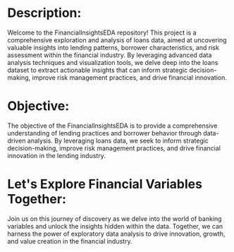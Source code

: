 # Description:
Welcome to the FinancialInsightsEDA repository! This project is a comprehensive exploration and analysis of loans data, aimed at uncovering valuable insights into lending patterns, borrower characteristics, and risk assessment within the financial industry. By leveraging advanced data analysis techniques and visualization tools, we delve deep into the loans dataset to extract actionable insights that can inform strategic decision-making, improve risk management practices, and drive financial innovation.

# Objective:
The objective of the FinancialInsightsEDA is to provide a comprehensive understanding of lending practices and borrower behavior through data-driven analysis. By leveraging loans data, we seek to inform strategic decision-making, improve risk management practices, and drive financial innovation in the lending industry.

# Let's Explore Financial Variables Together:
Join us on this journey of discovery as we delve into the world of banking variables and unlock the insights hidden within the data. Together, we can harness the power of exploratory data analysis to drive innovation, growth, and value creation in the financial industry.
